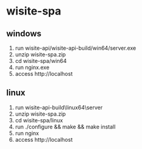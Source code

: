 # wisite-spa

## windows
1. run wisite-api/wisite-api-build/win64/server.exe
2. unzip wisite-spa.zip
3. cd wisite-spa/win64
4. run nginx.exe
5. access http://localhost

## linux
1. run wisite-api-build\linux64\server
2. unzip wisite-spa.zip
3. cd wisite-spa/linux
4. run ./configure && make && make install
5. run nginx
6. access http://localhost
